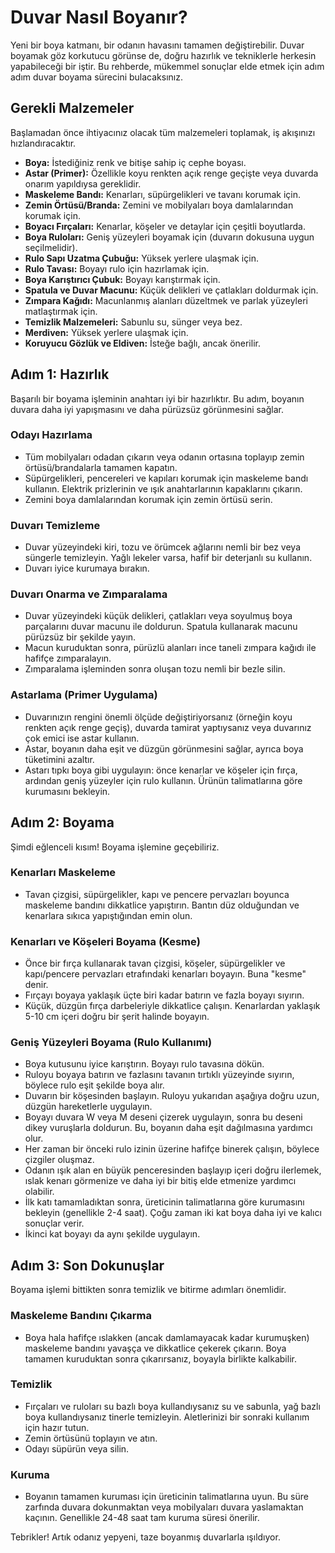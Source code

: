 # Duvar Nasıl Boyanır?

Yeni bir boya katmanı, bir odanın havasını tamamen değiştirebilir. Duvar boyamak göz korkutucu görünse de, doğru hazırlık ve tekniklerle herkesin yapabileceği bir iştir. Bu rehberde, mükemmel sonuçlar elde etmek için adım adım duvar boyama sürecini bulacaksınız.

## Gerekli Malzemeler

Başlamadan önce ihtiyacınız olacak tüm malzemeleri toplamak, iş akışınızı hızlandıracaktır.

*   **Boya:** İstediğiniz renk ve bitişe sahip iç cephe boyası.
*   **Astar (Primer):** Özellikle koyu renkten açık renge geçişte veya duvarda onarım yapıldıysa gereklidir.
*   **Maskeleme Bandı:** Kenarları, süpürgelikleri ve tavanı korumak için.
*   **Zemin Örtüsü/Branda:** Zemini ve mobilyaları boya damlalarından korumak için.
*   **Boyacı Fırçaları:** Kenarlar, köşeler ve detaylar için çeşitli boyutlarda.
*   **Boya Ruloları:** Geniş yüzeyleri boyamak için (duvarın dokusuna uygun seçilmelidir).
*   **Rulo Sapı Uzatma Çubuğu:** Yüksek yerlere ulaşmak için.
*   **Rulo Tavası:** Boyayı rulo için hazırlamak için.
*   **Boya Karıştırıcı Çubuk:** Boyayı karıştırmak için.
*   **Spatula ve Duvar Macunu:** Küçük delikleri ve çatlakları doldurmak için.
*   **Zımpara Kağıdı:** Macunlanmış alanları düzeltmek ve parlak yüzeyleri matlaştırmak için.
*   **Temizlik Malzemeleri:** Sabunlu su, sünger veya bez.
*   **Merdiven:** Yüksek yerlere ulaşmak için.
*   **Koruyucu Gözlük ve Eldiven:** İsteğe bağlı, ancak önerilir.

## Adım 1: Hazırlık

Başarılı bir boyama işleminin anahtarı iyi bir hazırlıktır. Bu adım, boyanın duvara daha iyi yapışmasını ve daha pürüzsüz görünmesini sağlar.

### Odayı Hazırlama

*   Tüm mobilyaları odadan çıkarın veya odanın ortasına toplayıp zemin örtüsü/brandalarla tamamen kapatın.
*   Süpürgelikleri, pencereleri ve kapıları korumak için maskeleme bandı kullanın. Elektrik prizlerinin ve ışık anahtarlarının kapaklarını çıkarın.
*   Zemini boya damlalarından korumak için zemin örtüsü serin.

### Duvarı Temizleme

*   Duvar yüzeyindeki kiri, tozu ve örümcek ağlarını nemli bir bez veya süngerle temizleyin. Yağlı lekeler varsa, hafif bir deterjanlı su kullanın.
*   Duvarı iyice kurumaya bırakın.

### Duvarı Onarma ve Zımparalama

*   Duvar yüzeyindeki küçük delikleri, çatlakları veya soyulmuş boya parçalarını duvar macunu ile doldurun. Spatula kullanarak macunu pürüzsüz bir şekilde yayın.
*   Macun kuruduktan sonra, pürüzlü alanları ince taneli zımpara kağıdı ile hafifçe zımparalayın.
*   Zımparalama işleminden sonra oluşan tozu nemli bir bezle silin.

### Astarlama (Primer Uygulama)

*   Duvarınızın rengini önemli ölçüde değiştiriyorsanız (örneğin koyu renkten açık renge geçiş), duvarda tamirat yaptıysanız veya duvarınız çok emici ise astar kullanın.
*   Astar, boyanın daha eşit ve düzgün görünmesini sağlar, ayrıca boya tüketimini azaltır.
*   Astarı tıpkı boya gibi uygulayın: önce kenarlar ve köşeler için fırça, ardından geniş yüzeyler için rulo kullanın. Ürünün talimatlarına göre kurumasını bekleyin.

## Adım 2: Boyama

Şimdi eğlenceli kısım! Boyama işlemine geçebiliriz.

### Kenarları Maskeleme

*   Tavan çizgisi, süpürgelikler, kapı ve pencere pervazları boyunca maskeleme bandını dikkatlice yapıştırın. Bantın düz olduğundan ve kenarlara sıkıca yapıştığından emin olun.

### Kenarları ve Köşeleri Boyama (Kesme)

*   Önce bir fırça kullanarak tavan çizgisi, köşeler, süpürgelikler ve kapı/pencere pervazları etrafındaki kenarları boyayın. Buna "kesme" denir.
*   Fırçayı boyaya yaklaşık üçte biri kadar batırın ve fazla boyayı sıyırın.
*   Küçük, düzgün fırça darbeleriyle dikkatlice çalışın. Kenarlardan yaklaşık 5-10 cm içeri doğru bir şerit halinde boyayın.

### Geniş Yüzeyleri Boyama (Rulo Kullanımı)

*   Boya kutusunu iyice karıştırın. Boyayı rulo tavasına dökün.
*   Ruloyu boyaya batırın ve fazlasını tavanın tırtıklı yüzeyinde sıyırın, böylece rulo eşit şekilde boya alır.
*   Duvarın bir köşesinden başlayın. Ruloyu yukarıdan aşağıya doğru uzun, düzgün hareketlerle uygulayın.
*   Boyayı duvara W veya M deseni çizerek uygulayın, sonra bu deseni dikey vuruşlarla doldurun. Bu, boyanın daha eşit dağılmasına yardımcı olur.
*   Her zaman bir önceki rulo izinin üzerine hafifçe binerek çalışın, böylece çizgiler oluşmaz.
*   Odanın ışık alan en büyük penceresinden başlayıp içeri doğru ilerlemek, ıslak kenarı görmenize ve daha iyi bir bitiş elde etmenize yardımcı olabilir.
*   İlk katı tamamladıktan sonra, üreticinin talimatlarına göre kurumasını bekleyin (genellikle 2-4 saat). Çoğu zaman iki kat boya daha iyi ve kalıcı sonuçlar verir.
*   İkinci kat boyayı da aynı şekilde uygulayın.

## Adım 3: Son Dokunuşlar

Boyama işlemi bittikten sonra temizlik ve bitirme adımları önemlidir.

### Maskeleme Bandını Çıkarma

*   Boya hala hafifçe ıslakken (ancak damlamayacak kadar kurumuşken) maskeleme bandını yavaşça ve dikkatlice çekerek çıkarın. Boya tamamen kuruduktan sonra çıkarırsanız, boyayla birlikte kalkabilir.

### Temizlik

*   Fırçaları ve ruloları su bazlı boya kullandıysanız su ve sabunla, yağ bazlı boya kullandıysanız tinerle temizleyin. Aletlerinizi bir sonraki kullanım için hazır tutun.
*   Zemin örtüsünü toplayın ve atın.
*   Odayı süpürün veya silin.

### Kuruma

*   Boyanın tamamen kuruması için üreticinin talimatlarına uyun. Bu süre zarfında duvara dokunmaktan veya mobilyaları duvara yaslamaktan kaçının. Genellikle 24-48 saat tam kuruma süresi önerilir.

Tebrikler! Artık odanız yepyeni, taze boyanmış duvarlarla ışıldıyor.
